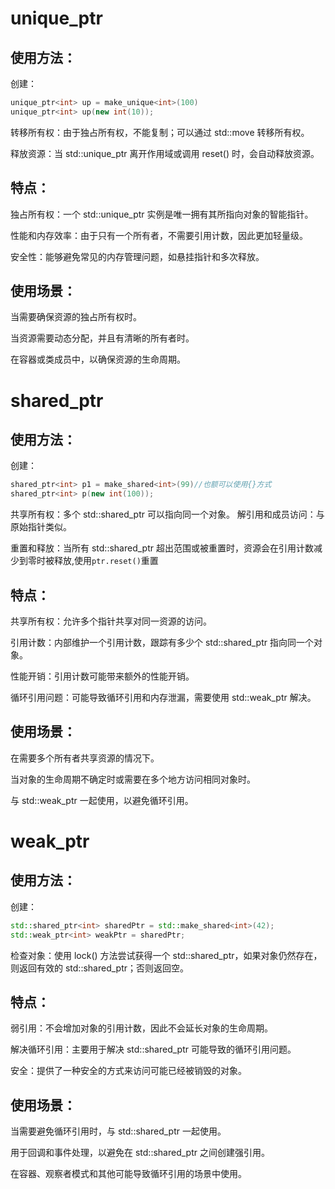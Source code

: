 
# unique_ptr
## 使用方法：
创建：
```C++
unique_ptr<int> up = make_unique<int>(100)
unique_ptr<int> up(new int(10));
```
转移所有权：由于独占所有权，不能复制；可以通过 std::move 转移所有权。

释放资源：当 std::unique_ptr 离开作用域或调用 reset() 时，会自动释放资源。
## 特点：
独占所有权：一个 std::unique_ptr 实例是唯一拥有其所指向对象的智能指针。

性能和内存效率：由于只有一个所有者，不需要引用计数，因此更加轻量级。

安全性：能够避免常见的内存管理问题，如悬挂指针和多次释放。
## 使用场景：
当需要确保资源的独占所有权时。

当资源需要动态分配，并且有清晰的所有者时。

在容器或类成员中，以确保资源的生命周期。
# shared_ptr
## 使用方法：
创建：
```C++
shared_ptr<int> p1 = make_shared<int>(99)//也额可以使用{}方式
shared_ptr<int> p(new int(100));
```
共享所有权：多个 std::shared_ptr 可以指向同一个对象。
解引用和成员访问：与原始指针类似。

重置和释放：当所有 std::shared_ptr 超出范围或被重置时，资源会在引用计数减少到零时被释放,使用`ptr.reset()`重置
## 特点：
共享所有权：允许多个指针共享对同一资源的访问。

引用计数：内部维护一个引用计数，跟踪有多少个 std::shared_ptr 指向同一个对象。

性能开销：引用计数可能带来额外的性能开销。

循环引用问题：可能导致循环引用和内存泄漏，需要使用 std::weak_ptr 解决。
## 使用场景： 
在需要多个所有者共享资源的情况下。

当对象的生命周期不确定时或需要在多个地方访问相同对象时。

与 std::weak_ptr 一起使用，以避免循环引用。
# weak_ptr
## 使用方法：
创建：
```C++
std::shared_ptr<int> sharedPtr = std::make_shared<int>(42);
std::weak_ptr<int> weakPtr = sharedPtr;

```
检查对象：使用 lock() 方法尝试获得一个 std::shared_ptr，如果对象仍然存在，则返回有效的 std::shared_ptr；否则返回空。
## 特点：
弱引用：不会增加对象的引用计数，因此不会延长对象的生命周期。

解决循环引用：主要用于解决 std::shared_ptr 可能导致的循环引用问题。

安全：提供了一种安全的方式来访问可能已经被销毁的对象。
## 使用场景：
当需要避免循环引用时，与 std::shared_ptr 一起使用。

用于回调和事件处理，以避免在 std::shared_ptr 之间创建强引用。

在容器、观察者模式和其他可能导致循环引用的场景中使用。